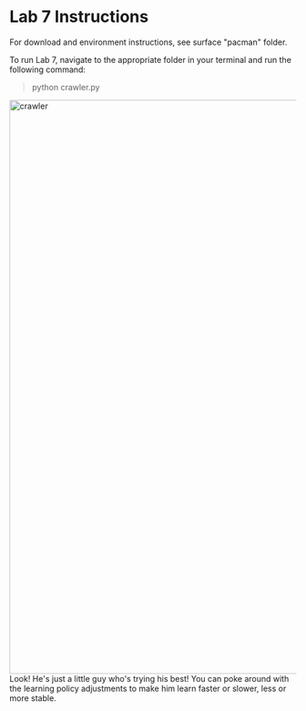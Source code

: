 Lab 7 Instructions
=========
For download and environment instructions, see surface "pacman" folder.

To run Lab 7, navigate to the appropriate folder in your terminal and run the following command:   
>python crawler.py   

<img width="1006" alt="crawler" src="https://user-images.githubusercontent.com/124002750/222548890-669d71a2-5230-4a83-a991-ce7a4adc471e.png">Look! He's just a little guy who's trying his best! You can poke around with the learning policy adjustments to make him learn faster or slower, less or more stable.
